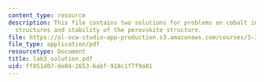 ```yaml
---
content_type: resource
description: This file contains two solutions for problems on cobalt in HCP and FCC
  structures and stability of the perovskite structure.
file: https://ol-ocw-studio-app-production.s3.amazonaws.com/courses/3-320-atomistic-computer-modeling-of-materials-sma-5107-spring-2005/ff051d07de8426536abf918c1f7f9a01_lab3_solution.pdf
file_type: application/pdf
resourcetype: Document
title: lab3_solution.pdf
uid: ff051d07-de84-2653-6abf-918c1f7f9a01
---
```

